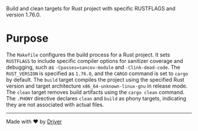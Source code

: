 <!--------------------------------------------------------------------------------->
<!-- IMPORTANT: This file is auto-generated by Driver (https://driver.ai). -------->
<!-- Manual edits may be overwritten on future commits. --------------------------->
<!--------------------------------------------------------------------------------->

Build and clean targets for Rust project with specific RUSTFLAGS and version 1.76.0.

# Purpose
The `Makefile` configures the build process for a Rust project. It sets `RUSTFLAGS` to include specific compiler options for sanitizer coverage and debugging, such as `-Cpasses=sancov-module` and `-Clink-dead-code`. The `RUST_VERSION` is specified as `1.76.0`, and the `CARGO` command is set to `cargo` by default. The `build` target compiles the project using the specified Rust version and target architecture `x86_64-unknown-linux-gnu` in release mode. The `clean` target removes build artifacts using the `cargo clean` command. The `.PHONY` directive declares `clean` and `build` as phony targets, indicating they are not associated with actual files.

---
Made with ❤️ by [Driver](https://www.driver.ai/)